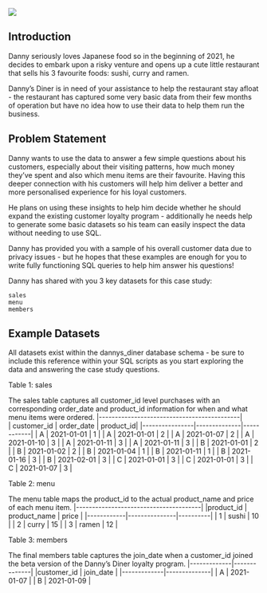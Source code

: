 ![](https://8weeksqlchallenge.com/images/case-study-designs/1.png)

## Introduction

Danny seriously loves Japanese food so in the beginning of 2021, he decides to embark upon a risky venture and opens up a cute little restaurant that sells his 3 favourite foods: sushi, curry and ramen.

Danny’s Diner is in need of your assistance to help the restaurant stay afloat - the restaurant has captured some very basic data from their few months of operation but have no idea how to use their data to help them run the business.

## Problem Statement

Danny wants to use the data to answer a few simple questions about his customers, especially about their visiting patterns, how much money they’ve spent and also which menu items are their favourite. Having this deeper connection with his customers will help him deliver a better and more personalised experience for his loyal customers.

He plans on using these insights to help him decide whether he should expand the existing customer loyalty program - additionally he needs help to generate some basic datasets so his team can easily inspect the data without needing to use SQL.

Danny has provided you with a sample of his overall customer data due to privacy issues - but he hopes that these examples are enough for you to write fully functioning SQL queries to help him answer his questions!

Danny has shared with you 3 key datasets for this case study:

    sales
    menu
    members

## Example Datasets

All datasets exist within the dannys_diner database schema - be sure to include this reference within your SQL scripts as you start exploring the data and answering the case study questions.

Table 1: sales

The sales table captures all customer_id level purchases with an corresponding order_date and product_id information for when and what menu items were ordered.
         |--------------------------------------------|   
         |   customer_id  |	order_date   |	product_id|
         |----------------|--------------|------------|
         |       A 	      |  2021-01-01  |	  1       |
         |       A 	      |  2021-01-01  |	  2       |
         |       A        | 2021-01-07   |	  2       |
         |       A 	      |  2021-01-10  |	  3       |
         |       A 	      |  2021-01-11  |	  3       |
         |       A 	      |  2021-01-11  |	  3       |
         |       B 	      |  2021-01-01  |	  2       |
         |       B 	      |  2021-01-02  |	  2       |
         |       B 	      |  2021-01-04  | 	  1       |
         |       B 	      |  2021-01-11  |	  1       |
         |       B 	      |  2021-01-16  |	  3       |
         |       B 	      |  2021-02-01  |	  3       |
         |       C        |	 2021-01-01  |	  3       |
         |       C 	      |  2021-01-01  |	  3       |
         |       C 	      |  2021-01-07  |	  3       |
            
    
Table 2: menu

The menu table maps the product_id to the actual product_name and price of each menu item.
        |---------------------------------------|
        |product_id  |	product_name |	price   |
        |------------|---------------|----------|
        |    1 	     |      sushi    |	 10     |
        |    2 	     |      curry    |	 15     |
        |    3 	     |      ramen    |	 12     |
        
        
Table 3: members

The final members table captures the join_date when a customer_id joined the beta version of the Danny’s Diner loyalty program.
        |-------------|--------------|
        |customer_id  |	join_date    |
        |-------------|--------------|
        |    A 	      |   2021-01-07 |
        |    B 	      |   2021-01-09 |
